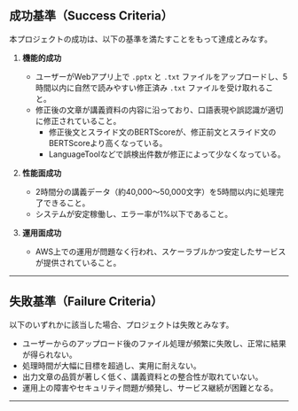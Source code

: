 ## 成功基準（Success Criteria）

本プロジェクトの成功は、以下の基準を満たすことをもって達成とみなす。

1. **機能的成功**  
   - ユーザーがWebアプリ上で `.pptx` と `.txt` ファイルをアップロードし、5時間以内に自然で読みやすい修正済み `.txt` ファイルを受け取れること。  
   - 修正後の文章が講義資料の内容に沿っており、口語表現や誤認識が適切に修正されていること。
        - 修正後文とスライド文のBERTScoreが、修正前文とスライド文のBERTScoreより高くなっている。
        - LanguageToolなどで誤検出件数が修正によって少なくなっている。

2. **性能面成功**  
   - 2時間分の講義データ（約40,000〜50,000文字）を5時間以内に処理完了できること。  
   - システムが安定稼働し、エラー率が1%以下であること。

3. **運用面成功**  
   - AWS上での運用が問題なく行われ、スケーラブルかつ安定したサービスが提供されていること。

---

## 失敗基準（Failure Criteria）

以下のいずれかに該当した場合、プロジェクトは失敗とみなす。

- ユーザーからのアップロード後のファイル処理が頻繁に失敗し、正常に結果が得られない。  
- 処理時間が大幅に目標を超過し、実用に耐えない。  
- 出力文章の品質が著しく低く、講義資料との整合性が取れていない。  
- 運用上の障害やセキュリティ問題が頻発し、サービス継続が困難となる。  

---

